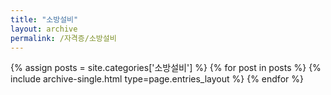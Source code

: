 ```yaml
---
title: "소방설비"
layout: archive
permalink: /자격증/소방설비
---
```


{% assign posts = site.categories['소방설비'] %}
{% for post in posts %} {% include archive-single.html type=page.entries_layout %} {% endfor %}

